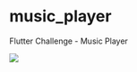 # music_player

Flutter Challenge - Music Player

<img src="https://uimovement.com/media/resource_image/image_1662">
